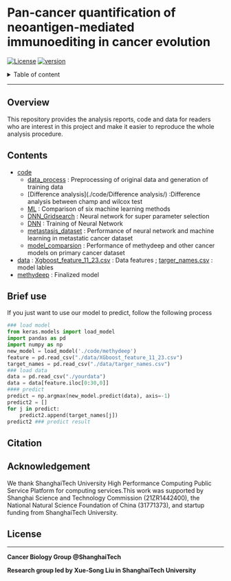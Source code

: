 # Pan-cancer quantification of neoantigen-mediated immunoediting in cancer evolution

[![License](https://img.shields.io/badge/License-Apache%202.0-blue.svg)](https://opensource.org/licenses/Apache-2.0)
[![version](https://img.shields.io/badge/version-dev-green.svg)](https://shields.io/)

<details>
<summary>Table of content</summary>

## Table of content
   * [Overview](#Overview)
   * [Contents](#Contents)
   * [Citation](#Citation)
   * [Acknowledgement](#Acknowledgement)
   * [LICENSE](#License)

</details>

----

## Overview

This repository provides the analysis reports, code and data for readers who are interest in this project and make it easier to reproduce the whole analysis procedure.

## Contents

* [code](./code) 
  * [data_process](./code/data_process/) : Preprocessing of original data and generation of training data
  * [Difference analysis](./code/Difference analysis/) :Difference analysis between champ and wilcox test
  * [ML](./code/ML/) : Comparison of six machine learning methods
  * [DNN_Gridsearch](./code/DNN_Gridsearch/) : Neural network for super parameter selection
  * [DNN](./code/DNN/) : Training of Neural Network
  * [metastasis_dataset](./code/metastasis_dataset) : Performance of neural network and machine learning in metastatic cancer dataset
  * [model_comparsion](./code/model_comparsion/) : Performance of methydeep and other cancer models on primary cancer dataset
* [data](./data) : [Xgboost_feature_11_23.csv](https://github.com/XSLiuLab/MethyDeep/blob/main/data/Xgboost_feature_11_23.csv) : Data features ; [targer_names.csv](https://github.com/XSLiuLab/MethyDeep/blob/main/data/targer_names.csv) : model lables
* [methydeep](./code/methydeep/) :  Finalized model

## Brief use

If you just want to use our model to predict, follow the following process

~~~python
### load model
from keras.models import load_model
import pandas as pd
import numpy as np
new_model = load_model('./code/methydeep')
feature = pd.read_csv("./data/XGboost_feature_11_23.csv")
target_names = pd.read_csv("./data/targer_names.csv")
### load data
data = pd.read_csv("./yourdata")
data = data[feature.iloc[0:30,0]]
#### predict
predict = np.argmax(new_model.predict(data), axis=-1)
predict2 = []
for j in predict: 
    predict2.append(target_names[j])
predict2 ### predict result
~~~

## Citation



## Acknowledgement

We thank ShanghaiTech University High Performance Computing Public Service Platform for computing services.This work was supported by Shanghai Science and Technology Commission (21ZR1442400), the National Natural Science Foundation of China (31771373), and startup funding from ShanghaiTech University.

## License

***

**Cancer Biology Group @ShanghaiTech**

**Research group led by Xue-Song Liu in ShanghaiTech University**